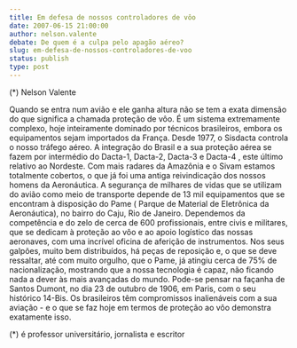 ```yaml
---
title: Em defesa de nossos controladores de vôo
date: 2007-06-15 21:00:00
author: nelson.valente
debate: De quem é a culpa pelo apagão aéreo?
slug: em-defesa-de-nossos-controladores-de-voo
status: publish 
type: post
---
```


  

 (\*) Nelson Valente  

 Quando se entra num avião e ele ganha altura não se tem a exata dimensão do que significa a chamada proteção de vôo. É um sistema extremamente complexo, hoje inteiramente dominado por técnicos brasileiros, embora os equipamentos sejam importados da França. Desde 1977, o Sisdacta controla o nosso tráfego aéreo. A integração do Brasil e a sua proteção aérea se fazem por intermédio do Dacta-1, Dacta-2, Dacta-3 e Dacta-4 , este último relativo ao Nordeste. Com mais radares da Amazônia e o Sivam estamos totalmente cobertos, o que já foi uma antiga reivindicação dos nossos homens da Aeronáutica. A segurança de milhares de vidas que se utilizam do avião como meio de transporte depende de 13 mil equipamentos que se encontram à disposição do Pame ( Parque de Material de Eletrônica da Aeronáutica), no bairro do Caju, Rio de Janeiro. Dependemos da competência e do zelo de cerca de 600 profissionais, entre civis e militares, que se dedicam à proteção ao vôo e ao apoio logístico das nossas aeronaves, com uma incrível oficina de aferição de instrumentos. Nos seus galpões, muito bem distribuídos, há peças de reposição e, o que se deve ressaltar, até com muito orgulho, que o Pame, já atingiu cerca de 75% de nacionalização, mostrando que a nossa tecnologia é capaz, não ficando nada a dever às mais avançadas do mundo. Pode-se pensar na façanha de Santos Dumont, no dia 23 de outubro de 1906, em Paris, com o seu histórico 14-Bis. Os brasileiros têm compromissos inalienáveis com a sua aviação - e o que se faz hoje em termos de proteção ao vôo demonstra exatamente isso.  

  

 (\*) é professor universitário, jornalista e escritor
